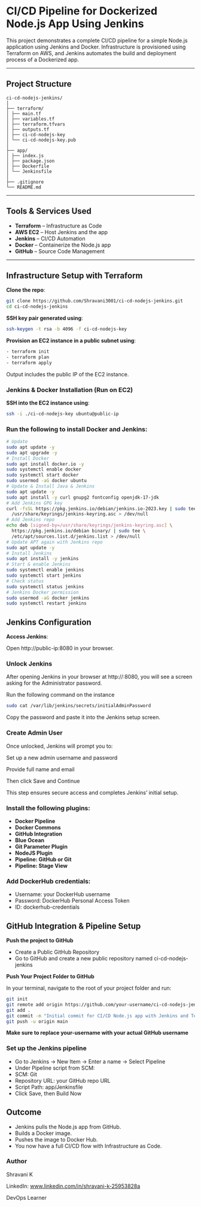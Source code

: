 #  CI/CD Pipeline for Dockerized Node.js App Using Jenkins

This project demonstrates a complete CI/CD pipeline for a simple Node.js application using Jenkins and Docker. Infrastructure is provisioned using Terraform on AWS, and Jenkins automates the build and deployment process of a Dockerized app.

---

##  Project Structure

```
ci-cd-nodejs-jenkins/
│
├── terraform/
│ ├── main.tf
│ ├── variables.tf
│ ├── terraform.tfvars
│ ├── outputs.tf
│ ├── ci-cd-nodejs-key
│ └── ci-cd-nodejs-key.pub
│
├── app/
│ ├── index.js
│ ├── package.json
│ ├── Dockerfile
│ └── Jenkinsfile
│
├── .gitignore
└── README.md 
```


---

## Tools & Services Used

- **Terraform** – Infrastructure as Code
- **AWS EC2** – Host Jenkins and the app
- **Jenkins** – CI/CD Automation
- **Docker** – Containerize the Node.js app
- **GitHub** – Source Code Management

---

## Infrastructure Setup with Terraform

**Clone the repo**:

```bash
git clone https://github.com/Shravani3001/ci-cd-nodejs-jenkins.git
cd ci-cd-nodejs-jenkins
```

**SSH key pair generated using**:

```bash
ssh-keygen -t rsa -b 4096 -f ci-cd-nodejs-key
```

**Provision an EC2 instance in a public subnet using**:

```bash
- terraform init
- terraform plan
- terraform apply
```

Output includes the public IP of the EC2 instance.

### Jenkins & Docker Installation (Run on EC2)

**SSH into the EC2 instance using**:

```bash
ssh -i ./ci-cd-nodejs-key ubuntu@public-ip
```

### Run the following to install Docker and Jenkins:

```bash
# Update
sudo apt update -y
sudo apt upgrade -y
# Install Docker
sudo apt install docker.io -y
sudo systemctl enable docker
sudo systemctl start docker
sudo usermod -aG docker ubuntu
# Update & Install Java & Jenkins
sudo apt update -y
sudo apt install -y curl gnupg2 fontconfig openjdk-17-jdk
# Add Jenkins GPG key
curl -fsSL https://pkg.jenkins.io/debian/jenkins.io-2023.key | sudo tee \
  /usr/share/keyrings/jenkins-keyring.asc > /dev/null
# Add Jenkins repo
echo deb [signed-by=/usr/share/keyrings/jenkins-keyring.asc] \
  https://pkg.jenkins.io/debian binary/ | sudo tee \
  /etc/apt/sources.list.d/jenkins.list > /dev/null
# Update APT again with Jenkins repo
sudo apt update -y
# Install Jenkins
sudo apt install -y jenkins
# Start & enable Jenkins
sudo systemctl enable jenkins
sudo systemctl start jenkins
# Check status
sudo systemctl status jenkins
# Jenkins Docker permission
sudo usermod -aG docker jenkins
sudo systemctl restart jenkins
```

## Jenkins Configuration

**Access Jenkins**:

Open http://public-ip:8080 in your browser.

### Unlock Jenkins

After opening Jenkins in your browser at http://<public-ip>:8080, you will see a screen asking for the Administrator password.

Run the following command on the instance

```bash
sudo cat /var/lib/jenkins/secrets/initialAdminPassword
```
Copy the password and paste it into the Jenkins setup screen.

### Create Admin User

Once unlocked, Jenkins will prompt you to:

Set up a new admin username and password

Provide full name and email

Then click Save and Continue

This step ensures secure access and completes Jenkins’ initial setup.

### Install the following plugins:

- **Docker Pipeline**
- **Docker Commons**
- **GitHub Integration**
- **Blue Ocean**
- **Git Parameter Plugin**
- **NodeJS Plugin**
- **Pipeline: GitHub or Git**
- **Pipeline: Stage View**

### Add DockerHub credentials:

- Username: your DockerHub username
- Password: DockerHub Personal Access Token
- ID: dockerhub-credentials

## GitHub Integration & Pipeline Setup

**Push the project to GitHub**

- Create a Public GitHub Repository
- Go to GitHub and create a new public repository named ci-cd-nodejs-jenkins

**Push Your Project Folder to GitHub**

In your terminal, navigate to the root of your project folder and run:

```bash
git init
git remote add origin https://github.com/your-username/ci-cd-nodejs-jenkins.git
git add .
git commit -m "Initial commit for CI/CD Node.js app with Jenkins and Terraform"
git push -u origin main
```

**Make sure to replace your-username with your actual GitHub username**

### Set up the Jenkins pipeline

- Go to Jenkins → New Item → Enter a name → Select Pipeline
- Under Pipeline script from SCM:
- SCM: Git
- Repository URL: your GitHub repo URL
- Script Path: app/Jenkinsfile
- Click Save, then Build Now

## Outcome

- Jenkins pulls the Node.js app from GitHub.
- Builds a Docker image.
- Pushes the image to Docker Hub.
- You now have a full CI/CD flow with Infrastructure as Code.

### Author
Shravani K

LinkedIn: www.linkedin.com/in/shravani-k-25953828a

DevOps Learner
